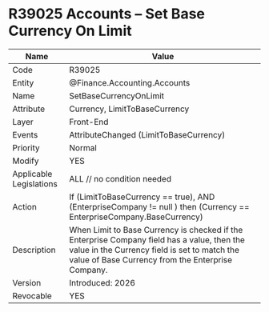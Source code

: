 ﻿---
erp.type: front-end-business-rule
erp.entity: Finance.Accounting.Accounts
---

# R39025 Accounts – Set Base Currency On Limit
| Name | Value |
| ---- | ----- |
| Code | R39025 |
| Entity | @Finance.Accounting.Accounts |
| Name | SetBaseCurrencyOnLimit |
| Attribute | Currency, LimitToBaseCurrency |
| Layer | Front-End |
| Events | AttributeChanged (LimitToBaseCurrency) |
| Priority | Normal |
| Modify | YES |
| Applicable Legislations | ALL // no condition needed |
| Action | If (LimitToBaseCurrency == true), AND (EnterpriseCompany != null ) then (Currency == EnterpriseCompany.BaseCurrency) |
| Description| When Limit to Base Currency is checked if the Enterprise Company field has a value, then the value in the Currency field is set to match the value of Base Currency from the Enterprise Company. |
| Version | Introduced: 2026 |
| Revocable | YES |
